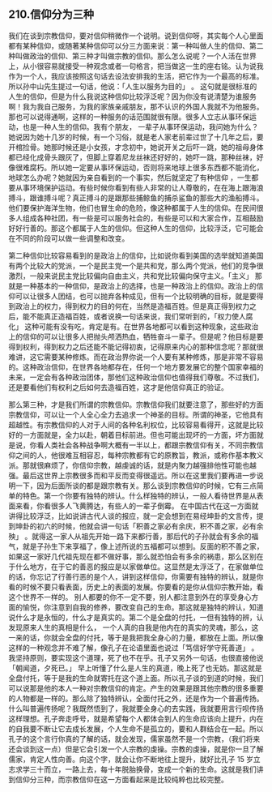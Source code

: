 ## 210.信仰分为三种
我们在谈到宗教信仰，要对信仰稍微作一个说明。说到信仰呀，其实每个人心里面都有某种信仰，或随著某种信仰可以分三方面来说：第一种叫做人生的信仰、第二种叫做政治的信仰、第三种才叫做宗教的信仰。那么怎么说呢？一个人活在世界上，从小很容易就接受一种观念或者一句格言，把当做这一生的座右铭。认为说我作为一个人，我应该按照这句话去设法安排我的生活，把它作为一个最高的标准。所以孙中山先生提过一句话，他说：「人生以服务为目的」 。 这句就是很标准的人生的信仰，但是为什么我说这种信仰比较浮泛呢？因为你没有说清楚为谁服务啊！我为我自己服务，为我的家族亲戚朋友，那不认识的外国人我就不为他服务。那也可以说得通啊，这样的一种服务的话范围就很有限。很多人立志从事环保运动，也是一种人生的信仰。我有个朋友， 一辈子从事环保运动，我问她为什么？她说因为她十几岁的时候，有一个习俗，就是老人家老前辈过世了十几年之后，要开棺捡骨。她那时候还是小女孩，才念初中，她说开关之后吓一跳，她的祖母身体都已经化成骨头跟灰了，但脚上穿着尼龙丝袜还好好的，她吓一跳，那种丝袜，好像很难腐朽。所以她一定要从事环保运动，否则将来地球上很多东西都不能消化，地球怎么办呢？她就因为亲自看到的一个事实，然后就坚定了有种信仰 ，一生都要从事环境保护运动。有些时候你看到有些人非常的让人尊敬的，在在海上跟海浪搏斗，跟谁搏斗呢？真正搏斗的是跟那些捕鲸鱼的捕杀鲨鱼的那些大的渔船搏斗。他们要保护海洋生物，他们也冒生命的危险，像这种都属于人生的信仰。在民间很多人组成各种社团，有一些是可以服务社会的，有些是可以和大家合作，互相鼓励好好行善的。那这个都属于人生的信仰。但这种人生的信仰，比较浮泛，它可能会在不同的阶段可以做一些调整和改变。


第二种信仰比较容易看到的是政治上的信仰，比如说你看到美国的选举就知道美国有两个比较大的党派，一个是民主党一个是共和党，那么两个党派，他们的竞争很激烈，一般来说民主党比较偏向自由主义，共和党比较偏向保守主义。「主义」 那就是一种基本的一种信仰，是政治上的选择，也是一种政治上的信仰。政治上的信仰可以让很多人团结，也可以抛弃各种成见，但有一个比较明确的目标，就是要得到政治上的权力，得到权力的目的何在，当然是造福百姓。但是真正得到权力之后，能不能真正造福百姓，或者说换一句话来说，我们常听到的，「权力使人腐化」 这种可能有没有吃，肯定是有。在世界各地都可以看到这种现象，这些政治上的信仰的可以让很多人把抛头颅洒热血，牺牲奋斗一辈子。但是呢？他目标是要得到权利，得到权力之后还能不能记得初衷，记得原来内心的那种信念呢？那就很难讲，这它需要某种修炼。而在政治界你说一个人要有某种修炼，那是非常不容易的。这种政治信仰，在世界各地都存在，任何一个地方要发展它的整个国家幸福的未来，一定会有各种政治团体，那他们这种政治信仰也值得我们尊敬。不过我们，还是要看他们有权利之后如何去造福百姓，这才是他信仰真正的验证。


那么第三种，才是我们所谓的宗教信仰。宗教信仰我们就要注意了，那些好的方面宗教信仰，可以让一个人全心全力去追求一个神圣的目标。所谓的神圣，它他具有超越性。有宗教信仰的人对于人间的各种名利权位，比较容易看得开，这就是比较好的一方面就是，全力以赴，朝着目标前进。但也可能出现坏的一方面，坏方面就是说，你看人类社会各种战争啊大概有一半以上，都跟宗教信仰有关，不同宗教信仰之间的人，他很难互相容忍，每种宗教都有它的原教旨，教派，或称作基本教义派。那就很麻烦了，你信仰宗教，越虔诚的话，就是内聚力越强排他性可能也越强。最后这世界上宗教很多而和平反而变得很遥远。所以在这里我们要再进一步说明一下，因为后面所谈的都是跟宗教有关。那么谈到宗教信仰的时候，它有三点简单的特色。第一个你要有独特的辨认。什么样独特的辨认，一般人看待世界是从表面来看，你看很多人飞黄腾达，有些人的一辈子倒霉。 在中国古代在这一方面就讲得比较浮泛，比如说讲古代人谈的报应，就一定会想到在易经坤卦的文言传，提到坤卦的初六的时候，他就会讲一句话「积善之家必有余庆，积不善之家，必有余殃」 。就得这一家人从祖先开始一路下来都行善，那后代的子孙就会有多余的福气，就是子孙生下来享福了，像上述所说的五福都可以想到。反面的积不善之家，如果这一家好几代祖先现在都不做好事，那么就恐怕会有多余的祸患，那么区别在于什么地方，在于它的善恶的报应是以家做单位。这显然是太浮泛了，在家做单位的话，你忘记了行善行恶的是个人，讲到这样信仰，你需要有独特的辨认，就是你看的时候不要只看表面，历史上的表面的发展。你要看的是你从信仰宗教开始，看这个世界不一样的。 别人都要的你不一定不要，别人都注意到外在的享受身心方面的愉悦，你注意到自我的修养，要改变自己的生命。那这就是独特的辨认，知道说什么才是永恒的，什么才是真实的。第二个是全盘的付托，一但有独特的辨，认发现原来人生的真相是什么， 一个人真的自我是他内在的真实的灵魂，那么，这一来的话，你就会全盘的付托，等于是我把我全身心的力量，都放在上面。所以像这样的一种观念并不难了解，像孔子在论语里面也说过「笃信好学守死善道」 。我坚持原则，要实现这个道理，死了也不在乎。孔子又另外一句话，也很直接他说「朝闻道，夕死已。」 早上听懂了什么是人生的真道，晚上死了也无妨。那这就是全盘付托，等于是我的生命就寄托在这个道上面。所以孔子谈的到道的时候，我们可以说那是他的本人一种对宗教信仰的肯定。产生的效果是跟其他宗教的很多重要的人物都是一样的。那么除了独特辨认，全面付托之外，还是作为一个普遍传扬。什么叫普遍传扬呢？我既然悟到了，我就要全身心的去实践，我就要用言行呗传扬这样理想。孔子奔走呼号，就是希望每个人都体会到人的生命应该向上提升，内在的自我要不断让它去成长发展，个人生命不是孤立的，要和人群结合在一起。所以孔子的这个言行你真的了解的话，就会发现，儒家虽然不是一个宗教，（我们将来还会谈到这一点）但是它会引发一个人宗教的虔操。宗教的虔操，就是你一旦了解儒家，肯定人性向善。向这个字，就会让你不断地往上提升，就好比孔子 15 岁立志求学三十而立，一路上去，每十年脱胎换骨，变成一个新的生命。这就是我们讲到信仰分三种，而宗教信仰在这一方面看起来是比较纯粹也比较完整。

